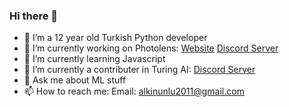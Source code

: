 ### Hi there 👋

- 👀 I’m a 12 year old Turkish Python developer
- 🔭 I’m currently working on Photolens: [Website](https://photolens.onrender.com) [Discord Server](https://discord.gg/6Gwh49GW)
- 🌱 I’m currently learning Javascript
- 👯 I’m currently a contributer in Turing AI: [Discord Server](https://discord.gg/turing)
- 💬 Ask me about ML stuff
- 📫 How to reach me: Email: alkinunlu2011@gmail.com
